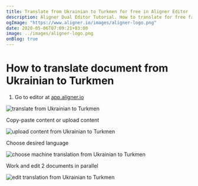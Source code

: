 ```yaml
---
title: Translate from Ukrainian to Turkmen for free in Aligner Editor
description: Aligner Dual Editor Tutorial. How to translate for free from Ukrainian to Turkmen. Aligner is multilingual document management platform. 
ogImage: "https://www.aligner.io/images/aligner-logo.png"
date: 2020-05-06T07:09:21+03:00
image: ../images/aligner-logo.png
onBlog: true
---
```


# How to translate document from Ukrainian to Turkmen

1. Go to editor at [app.aligner.io](https://app.aligner.io "Aligner App web page")

![translate from Ukrainian to Turkmen](../aligner-blank-editor.png "translate from Ukrainian to Turkmen")

Copy-paste content or upload content

![upload content from Ukrainian to Turkmen](../aligner-uploaded-document.png "upload content from Ukrainian to Turkmen")

Choose desired language

![choose machine translation from Ukrainian to Turkmen](../aligner-language-dropdown.png "choose machine translation from Ukrainian to Turkmen")

Work and edit 2 documents in parallel

![edit translation from Ukrainian to Turkmen](../aligner-double-sitded-editor.png "edit translation from Ukrainian to Turkmen")

